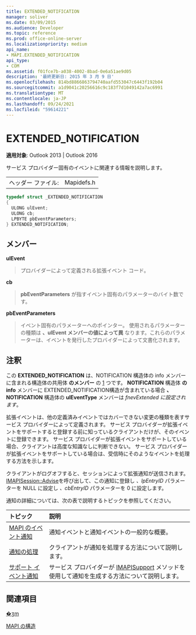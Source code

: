 ```yaml
---
title: EXTENDED_NOTIFICATION
manager: soliver
ms.date: 03/09/2015
ms.audience: Developer
ms.topic: reference
ms.prod: office-online-server
ms.localizationpriority: medium
api_name:
- MAPI.EXTENDED_NOTIFICATION
api_type:
- COM
ms.assetid: f01fce7b-a038-4002-8bad-0e6a51ae9d05
description: '最終更新日: 2015 年 3 月 9 日'
ms.openlocfilehash: 814bd8866863794740aafd553047c6443f192b04
ms.sourcegitcommit: a1d9041c20256616c9c183f7d1049142a7ac6991
ms.translationtype: MT
ms.contentlocale: ja-JP
ms.lasthandoff: 09/24/2021
ms.locfileid: "59614221"
---
```

# <a name="extended_notification"></a>EXTENDED_NOTIFICATION

  
  
**適用対象**: Outlook 2013 | Outlook 2016 
  
サービス プロバイダー固有のイベントに関連する情報を説明します。 
  
|||
|:-----|:-----|
|ヘッダー ファイル:  <br/> |Mapidefs.h  <br/> |
   
```cpp
typedef struct _EXTENDED_NOTIFICATION
{
  ULONG ulEvent;
  ULONG cb;
  LPBYTE pbEventParameters;
} EXTENDED_NOTIFICATION;

```

## <a name="members"></a>メンバー

 **ulEvent**
  
> プロバイダーによって定義される拡張イベント コード。
    
 **cb**
  
> **pbEventParameters** が指すイベント固有のパラメーターのバイト数です。 
    
 **pbEventParameters**
  
> イベント固有のパラメーターへのポインター。 使用されるパラメーターの種類は **、ulEvent メンバーの値によって異** なります。これらのパラメーターは、イベントを発行したプロバイダーによって文書化されます。 
    
## <a name="remarks"></a>注釈

この **EXTENDED_NOTIFICATION** は、NOTIFICATION 構造体の info メンバーに含まれる構造体の共用体 **のメンバー** の [1](notification.md) つです。 **NOTIFICATION** 構造体 **の info** メンバーに EXTENDED_NOTIFICATION構造が含まれている場合 **、NOTIFICATION** 構造体の **ulEventType** メンバーは _fnevExtended に設定されます_。
  
拡張イベントは、他の定義済みイベントではカバーできない変更の種類を表すサービス プロバイダーによって定義されます。 サービス プロバイダーが拡張イベントをサポートすると登録する前に知っているクライアントだけが、そのイベントに登録できます。 サービス プロバイダーが拡張イベントをサポートしている場合、クライアントは高度な知識なしに判断できない。 サービス プロバイダーが拡張イベントをサポートしている場合は、受信時にそのようなイベントを処理する方法を示します。
  
クライアントがログオフすると、セッションによって拡張通知が送信されます。 [IMAPISession::Advise](imapisession-advise.md)を呼び出して、この通知に登録し _、lpEntryID_ パラメーターを NULL に設定し _、cbEntryID_ パラメーターを 0 に設定します。 
  
通知の詳細については、次の表で説明するトピックを参照してください。
  
|**トピック**|**説明**|
|:-----|:-----|
|[MAPI のイベント通知](event-notification-in-mapi.md) <br/> |通知イベントと通知イベントの一般的な概要。  <br/> |
|[通知の処理](handling-notifications.md) <br/> |クライアントが通知を処理する方法について説明します。  <br/> |
|[サポート イベント通知](supporting-event-notification.md) <br/> |サービス プロバイダーが [IMAPISupport](imapisupportiunknown.md) メソッドを使用して通知を生成する方法について説明します。  <br/> |
   
## <a name="see-also"></a>関連項目



[�ʒm](notification.md)


[MAPI の構造](mapi-structures.md)


